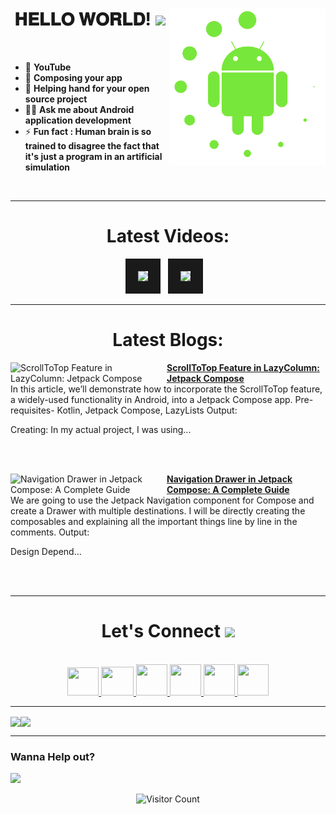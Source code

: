 <!-- intro hello world -->
<h1 align="center">
𝐇𝐄𝐋𝐋𝐎 𝐖𝐎𝐑𝐋𝐃! <img src="GIF/Earth.gif" width="24px">
<img src= "GIF/android_by_deiby_ybied_d3jaevn.gif" height="250px" align="right">
</h1>
<br>

- 💚 **YouTube**
- 🔮 **Composing your app**
- 🤝 **Helping hand for your open source project**
- 👨‍💻 **Ask me about Android application development**
- ⚡ **Fun fact : Human brain is so trained to disagree the fact that it's just a program in an artificial simulation**
<br>


<hr>


<!-- youtube section -->
<h1 align="center">
Latest Videos:
</h1>
<div align = "center">
<!-- YOUTUBE:START --><a href="https://www.youtube.com/watch?v=zy5oYrYOQKk" target="_blank"><img src="https://i.ytimg.com/vi/zy5oYrYOQKk/mqdefault.jpg" height="200px" border="20"></a>&nbsp &nbsp<a href="https://www.youtube.com/watch?v=q5R4BvM-XIQ" target="_blank"><img src="https://i.ytimg.com/vi/q5R4BvM-XIQ/mqdefault.jpg" height="200px" border="20"></a>&nbsp &nbsp<!-- YOUTUBE:END -->
</div>


<hr>


<h1 align="center">
Latest Blogs:
</h1>
<!-- HASHNODE_BLOG:START -->
<p align="left">
<a href="https://sagar0-0.hashnode.dev/scrolltotop-feature" title="ScrollToTop Feature in LazyColumn: Jetpack Compose"><img src="https://cdn.hashnode.com/res/hashnode/image/upload/v1677606932777/b1702071-cba7-447d-8ec7-cfa12684b7ea.png" alt="ScrollToTop Feature in LazyColumn: Jetpack Compose" width="250px" align="left" /></a>
<a href="https://sagar0-0.hashnode.dev/scrolltotop-feature" title="ScrollToTop Feature in LazyColumn: Jetpack Compose"><strong>ScrollToTop Feature in LazyColumn: Jetpack Compose</strong></a>
<br/> In this article, we’ll demonstrate how to incorporate the ScrollToTop feature, a widely-used functionality in Android, into a Jetpack Compose app.
Pre-requisites- Kotlin, Jetpack Compose, LazyLists
Output:

Creating:
In my actual project, I was using... </p> <br/> <br/>
<p align="left">
<a href="https://sagar0-0.hashnode.dev/navigation-drawer-in-jetpack-compose" title="Navigation Drawer in Jetpack Compose: A Complete Guide"><img src="https://cdn.hashnode.com/res/hashnode/image/upload/v1677088175311/048d111d-aef3-4158-8b65-d56dd658f075.png" alt="Navigation Drawer in Jetpack Compose: A Complete Guide" width="250px" align="left" /></a>
<a href="https://sagar0-0.hashnode.dev/navigation-drawer-in-jetpack-compose" title="Navigation Drawer in Jetpack Compose: A Complete Guide"><strong>Navigation Drawer in Jetpack Compose: A Complete Guide</strong></a>
<br/> We are going to use the Jetpack Navigation component for Compose and create a Drawer with multiple destinations.
I will be directly creating the composables and explaining all the important things line by line in the comments.
Output:


Design
Depend... </p> <br/> <br/>
<!-- HASHNODE_BLOG:END -->
  
  
<hr>


<!-- connect section -->
<h1 align="center">
Let's Connect <img src="GIF/Handshake.gif" width="24px">
</h1>
<div align="center">
<p align="center">
  <br>
  <a href="https://www.youtube.com/channel/UCbXjqGX2O0UW12AIboO2Psw" target="_blank">
    <code><img  height="45" width="50" src="https://brandslogos.com/wp-content/uploads/images/large/youtube-icon-logo.png"></code>
  </a>
  <a href="mailto:sagar.0dev@gmail.com" target="_blank">
    <code><img height="46" width="52" src="https://logos-world.net/wp-content/uploads/2020/11/Gmail-Logo.png"></code>
  </a>
  <a href="https://twitter.com/sagar0_o" target="_blank">
    <code><img height="50" width="50" src="https://www.freepnglogos.com/uploads/twitter-logo-png/twitter-logo-vector-png-clipart-1.png"></code>
  </a>
  <a href="https://www.linkedin.com/in/sagar0-0malhotra/" target="_blank">
    <code><img height="50" width="50" src="https://cdn-icons-png.flaticon.com/512/174/174857.png"></code>
  </a>
  <a href="https://dev.to/sagar0_0" target="_blank">
    <code><img height="50" width="50" src="https://iconape.com/wp-content/files/hl/53010/svg/devto.svg"></code>
  </a>
  <a href="https://www.instagram.com/_sagar_malhotra_/" target="_blank">
    <code><img height="50" width="50" src="http://assets.stickpng.com/images/580b57fcd9996e24bc43c521.png"></code>
  </a>
</p>
</div>


<hr>


<img align="center" height="150px" src="https://github-readme-streak-stats.herokuapp.com/?user=Sagar0-0&theme=dark&hide_border=true"><img align="center" height="160px" src="https://github-readme-stats.vercel.app/api?username=Sagar0-0&show_icons=true&hide_border=true&title_color=94b4a4&amp&icon_color=FFFFFF&amp&text_color=FFFFFF&amp&bg_color=000000&count_private=true&include_all_commits=true">


<hr>


### Wanna Help out?
<a href="https://www.buymeacoffee.com/0sagar0">
  <img src="https://user-images.githubusercontent.com/85388413/197355117-e4a5f6e7-44ee-4303-adb8-3ef39cd18246.jpg" width=200px>
</a>

<!-- outro -->
<div align="center">
  
![Visitor Count](https://profile-counter.glitch.me/{Sagar0-0}/count.svg)
